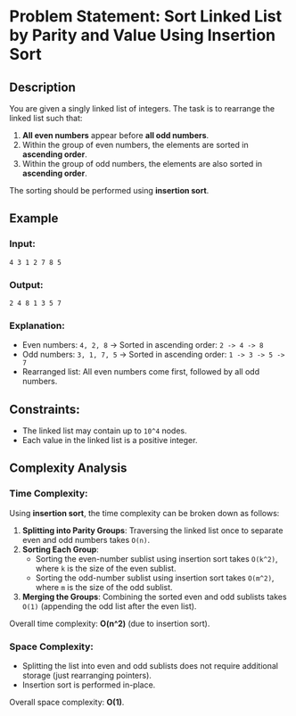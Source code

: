 # Problem Statement: Sort Linked List by Parity and Value Using Insertion Sort

## Description

You are given a singly linked list of integers. The task is to rearrange the linked list such that:

1. **All even numbers** appear before **all odd numbers**.
2. Within the group of even numbers, the elements are sorted in **ascending order**.
3. Within the group of odd numbers, the elements are also sorted in **ascending order**.

The sorting should be performed using **insertion sort**.

## Example

### Input:

```
4 3 1 2 7 8 5
```

### Output:

```
2 4 8 1 3 5 7
```

### Explanation:

- Even numbers: `4, 2, 8` → Sorted in ascending order: `2 -> 4 -> 8`
- Odd numbers: `3, 1, 7, 5` → Sorted in ascending order: `1 -> 3 -> 5 -> 7`
- Rearranged list: All even numbers come first, followed by all odd numbers.

## Constraints:

- The linked list may contain up to `10^4` nodes.
- Each value in the linked list is a positive integer.

## Complexity Analysis

### Time Complexity:

Using **insertion sort**, the time complexity can be broken down as follows:

1. **Splitting into Parity Groups**: Traversing the linked list once to separate even and odd numbers takes `O(n)`.
2. **Sorting Each Group**:
   - Sorting the even-number sublist using insertion sort takes `O(k^2)`, where `k` is the size of the even sublist.
   - Sorting the odd-number sublist using insertion sort takes `O(m^2)`, where `m` is the size of the odd sublist.
3. **Merging the Groups**: Combining the sorted even and odd sublists takes `O(1)` (appending the odd list after the even list).

Overall time complexity: **O(n^2)** (due to insertion sort).

### Space Complexity:

- Splitting the list into even and odd sublists does not require additional storage (just rearranging pointers).
- Insertion sort is performed in-place.

Overall space complexity: **O(1)**.
